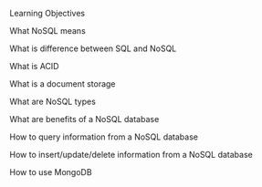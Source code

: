 Learning Objectives

What NoSQL means

What is difference between SQL and NoSQL

What is ACID

What is a document storage

What are NoSQL types

What are benefits of a NoSQL database

How to query information from a NoSQL database

How to insert/update/delete information from a NoSQL database

How to use MongoDB
